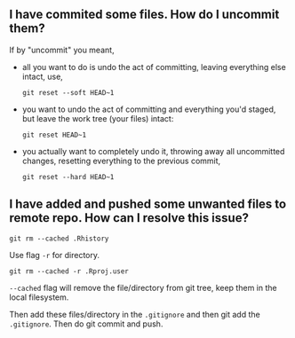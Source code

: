 ## I have commited some files. How do I uncommit them?
  
If by "uncommit" you meant, 

- all you want to do is undo the act of committing, leaving everything else intact, use,

  ```
  git reset --soft HEAD~1
  ```
  
- you want to undo the act of committing and everything you'd staged, but leave the work tree (your files) intact:

  ```
  git reset HEAD~1
  ```
 
- you actually want to completely undo it, throwing away all uncommitted changes, resetting everything to the previous commit,

  ```
  git reset --hard HEAD~1
  ```

## I have added and pushed some unwanted files to remote repo. How can I resolve this issue?

```
git rm --cached .Rhistory  
```

Use flag `-r` for directory.

```
git rm --cached -r .Rproj.user 
```

`--cached` flag will remove the file/directory from git tree, keep them in the local filesystem.

Then add these files/directory in the `.gitignore` and then git add the `.gitignore`. Then do git commit and push.

